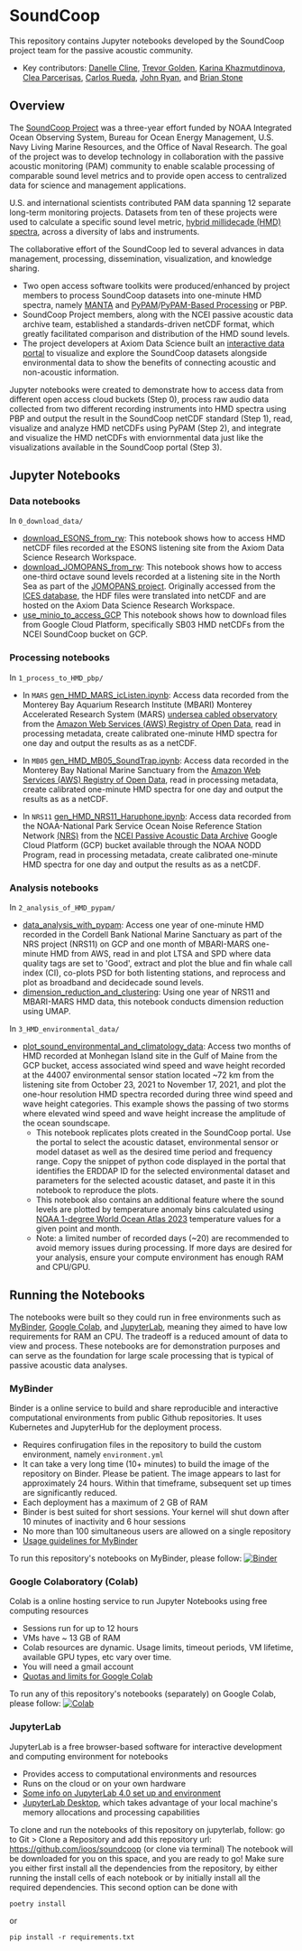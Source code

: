 # SoundCoop
This repository contains Jupyter notebooks developed by the SoundCoop project team for the passive acoustic community.
- Key contributors: [Danelle Cline](https://www.mbari.org/person/danelle-e-cline/), [Trevor Golden](https://axiomdatascience.com/about/), [Karina Khazmutdinova](https://axiomdatascience.com/about/), [Clea Parcerisas](https://www.vliz.be/en/imis?module=person&persid=38082), [Carlos Rueda](https://www.mbari.org/person/carlos-a-rueda/), [John Ryan](https://www.mbari.org/person/john-ryan/), and [Brian Stone](https://axiomdatascience.com/about/)

## Overview
The [SoundCoop Project](https://www.ncei.noaa.gov/products/passive-acoustic-data#tab-6801) was a three-year effort funded by NOAA Integrated Ocean Observing System, Bureau for Ocean Energy Management, U.S. Navy Living Marine Resources, and the Office of Naval Research. The goal of the project was to develop technology in collaboration with the passive acoustic monitoring (PAM) community to enable scalable processing of comparable sound level metrics and to provide open access to centralized data for science and management applications. 

U.S. and international scientists contributed PAM data spanning 12 separate long-term monitoring projects. Datasets from ten of these projects were used to calculate a specific sound level metric, [hybrid millidecade (HMD) spectra](https://doi.org/10.1121/10.0003324), across a diversity of labs and instruments.

The collaborative effort of the SoundCoop led to several advances in data management, processing, dissemination, visualization, and knowledge sharing. 
* Two open access software toolkits were produced/enhanced by project members to process SoundCoop datasets into one-minute HMD spectra, namely [MANTA](https://bitbucket.org/CLO-BRP/manta-wiki/wiki/Home) and [PyPAM](https://github.com/lifewatch/pypam)/[PyPAM-Based Processing](https://pypi.org/project/mbari-pbp/) or PBP.
* SoundCoop Project members, along with the NCEI passive acoustic data archive team, established a standards-driven netCDF format, which greatly facilitated comparison and distribution of the HMD sound levels.
* The project developers at Axiom Data Science built an [interactive data portal](https://soundcoop.portal.axds.co/#) to visualize and explore the SoundCoop datasets alongside environmental data to show the benefits of connecting acoustic and non-acoustic information.

Jupyter notebooks were created to demonstrate how to access data from different open access cloud buckets (Step 0), process raw audio data collected from two different recording instruments into HMD spectra using PBP and output the result in the SoundCoop netCDF standard (Step 1), read, visualize and analyze HMD netCDFs using PyPAM (Step 2), and integrate and visualize the HMD netCDFs with enviornmental data just like the visualizations available in the SoundCoop portal (Step 3).

## Jupyter Notebooks

### Data notebooks
In `0_download_data/`
 
* [download_ESONS_from_rw](https://github.com/ioos/soundcoop/blob/main/0_download_data/download_ESONS_from_rw.ipynb): This notebook shows how to access HMD netCDF files recorded at the ESONS listening site from the Axiom Data Science Research Workspace.
* [download_JOMOPANS_from_rw](https://github.com/ioos/soundcoop/blob/main/0_download_data/download_JOMOPANS_from_rw.ipynb): This notebook shows how to access one-third octave sound levels recorded at a listening site in the North Sea as part of the [JOMOPANS project](https://northsearegion.eu/jomopans/). Originally accessed from the [ICES database](https://www.ices.dk/data/data-portals/Pages/Continuous-Noise.aspx), the HDF files were translated into netCDF and are hosted on the Axiom Data Science Research Workspace.
* [use_minio_to_access_GCP](https://github.com/ioos/soundcoop/blob/main/0_download_data/use_minio_to_access_GCP.ipynb)  This notebook shows how to download files from Google Cloud Platform, specifically SB03 HMD netCDFs from the NCEI SoundCoop bucket on GCP.

### Processing notebooks 
In `1_process_to_HMD_pbp/`

* In `MARS` [gen_HMD_MARS_icListen.ipynb](https://github.com/ioos/soundcoop/blob/main/1_process_to_HMD_pbp/MARS/gen_HMD_MARS_icListen.ipynb): Access data recorded from the Monterey Bay Aquarium Research Institute (MBARI) Monterey Accelerated Research System (MARS) [undersea cabled observatory](https://www.mbari.org/data/passive-acoustic-data/) from the [Amazon Web Services (AWS) Registry of Open Data](https://www.mbari.org/project/open-acoustic-data/), read in processing metadata, create calibrated one-minute HMD spectra for one day and output the results as as a netCDF.
  
*  In `MB05` [gen_HMD_MB05_SoundTrap.ipynb](https://github.com/ioos/soundcoop/blob/main/1_process_to_HMD_pbp/MB05/gen_HMD_MB05_SoundTrap.ipynb): Access data recorded in the Monterey Bay National Marine Sanctuary from the [Amazon Web Services (AWS) Registry of Open Data](https://www.mbari.org/project/open-acoustic-data/), read in processing metadata, create calibrated one-minute HMD spectra for one day and output the results as as a netCDF.

* In `NRS11` [gen_HMD_NRS11_Haruphone.ipynb](https://github.com/ioos/soundcoop/blob/main/1_process_to_HMD_pbp/NRS11/gen_HMD_NRS11_Haruphone.ipynb): Access data recorded from the NOAA-National Park Service Ocean Noise Reference Station Network [(NRS)](https://www.pmel.noaa.gov/acoustics/ocean-noise-reference.html) from the [NCEI Passive Acoustic Data Archive](https://www.ncei.noaa.gov/products/passive-acoustic-data) Google Cloud Platform (GCP) bucket available through the NOAA NODD Program, read in processing metadata, create calibrated one-minute HMD spectra for one day and output the results as as a netCDF.

### Analysis notebooks 

In `2_analysis_of_HMD_pypam/`

* [data_analysis_with_pypam](https://github.com/ioos/soundcoop/blob/main/2_analysis_of_HMD_pypam/data_analysis_with_pypam.ipynb): Access one year of one-minute HMD recorded in the Cordell Bank National Marine Sanctuary as part of the NRS project (NRS11) on GCP and one month of MBARI-MARS one-minute HMD from AWS, read in and plot LTSA and SPD where data quality tags are set to 'Good', extract and plot the blue and fin whale call index (CI), co-plots PSD for both listenting stations, and reprocess and plot as broadband and decidecade sound levels.
* [dimension_reduction_and_clustering](https://github.com/ioos/soundcoop/blob/main/2_analysis_of_HMD_pypam/dimension_reduction_and_clustering.ipynb): Using one year of NRS11 and MBARI-MARS HMD data, this notebook conducts dimension reduction using UMAP.

In `3_HMD_environmental_data/`
* [plot_sound_environmental_and_climatology_data](https://github.com/ioos/soundcoop/blob/main/3_HMD_environmental_data/plot_sound_environmental_and_climatology_data.ipynb): Access two months of HMD recorded at Monhegan Island site in the Gulf of Maine from the GCP bucket, access associated wind speed and wave height recorded at the 44007 environmental sensor station located ~72 km from the listening site from October 23, 2021 to November 17, 2021, and plot the one-hour resolution HMD spectra recorded during three wind speed and wave height categories. This example shows the passing of two storms where elevated wind speed and wave height increase the amplitude of the ocean soundscape.
  + This notebook replicates plots created in the SoundCoop portal. Use the portal to select the acoustic dataset, environmental sensor or model dataset as well as the desired time period and frequency range. Copy the snippet of python code displayed in the portal that identifies the ERDDAP ID for the selected environmental dataset and parameters for the selected acoustic dataset, and paste it in this notebook to reproduce the plots.
  + This notebook also contains an additional feature where the sound levels are plotted by temperature anomaly bins calculated using [NOAA 1-degree World Ocean Atlas 2023](https://www.ncei.noaa.gov/products/world-ocean-atlas) temperature values for a given point and month.
  + Note: a limited number of recorded days (~20) are recommended to avoid memory issues during processing. If more days are desired for your analysis, ensure your compute environment has enough RAM and CPU/GPU.

## Running the Notebooks
The notebooks were built so they could run in free environments such as [MyBinder](https://mybinder.org/), [Google Colab](https://colab.research.google.com/), and [JupyterLab](https://jupyter.org/), meaning they aimed to have low requirements for RAM an CPU. The tradeoff is a reduced amount of data to view and process. These notebooks are for demonstration purposes and can serve as the foundation for large scale processing that is typical of passive acoustic data analyses. 

### MyBinder
Binder is a online service to build and share reproducible and interactive computational environments from public Github repositories. It uses Kubernetes and JupyterHub for the deployment process.
* Requires confirugation files in the repository to build the custom environment, namely `environment.yml` 
* It can take a very long time (10+ minutes) to build the image of the repository on Binder. Please be patient. The image appears to last for approximately 24 hours. Within that timeframe, subsequent set up times are significantly reduced.
* Each deployment has a maximum of 2 GB of RAM
* Binder is best suited for short sessions. Your kernel will shut down after 10 minutes of inactivity and 6 hour sessions
* No more than 100 simultaneous users are allowed on a single repository
* [Usage guidelines for MyBinder](https://mybinder.readthedocs.io/en/latest/about/user-guidelines.html)

To run this repository's notebooks on MyBinder, please follow: 
[![Binder](https://mybinder.org/badge_logo.svg)](https://mybinder.org/v2/gh/ioos/soundcoop/HEAD)

### Google Colaboratory (Colab)
Colab is a online hosting service to run Jupyter Notebooks using free computing resources
* Sessions run for up to 12 hours
* VMs have ~ 13 GB of RAM
* Colab resources are dynamic. Usage limits, timeout periods, VM lifetime, available GPU types, etc vary over time.
* You will need a gmail account
* [Quotas and limits for Google Colab](https://cloud.google.com/colab/docs/quotas)

To run any of this repository's notebooks (separately) on Google Colab, please follow: 
[![Colab](https://colab.research.google.com/assets/colab-badge.svg)](https://colab.research.google.com/github/ioos/soundcoop/)

### JupyterLab
JupyterLab is a free browser-based software for interactive development and computing environment for notebooks
* Provides access to computational environments and resources
* Runs on the cloud or on your own hardware
* [Some info on JupyterLab 4.0 set up and environment](https://lwn.net/Articles/936340/)
* [JupyterLab Desktop](https://github.com/jupyterlab/jupyterlab-desktop), which takes advantage of your local machine's memory allocations and processing capabilities

To clone and run the notebooks of this repository on jupyterlab, follow: 
go to Git > Clone a Repository and add this repository url: https://github.com/ioos/soundcoop (or clone via terminal)
The notebook will be downloaded for you on this space, and you are ready to go! 
Make sure you either first install all the dependencies from the repository, by either running the install cells of each notebook or by initially install all the required dependencies. 
This second option can be done with 
```shell
poetry install
```

or 
```shell
pip install -r requirements.txt
```

